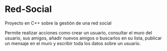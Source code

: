 # Red-Social
Proyecto en C++ sobre la gestión de una red social

Permite realizar acciones como crear un usuario, consultar el muro del usuario, sus amigos, añadir nuevos amigos o buscarlos en su lista, publicar un mensaje en el muro y escribir toda los datos sobre un usuario.
